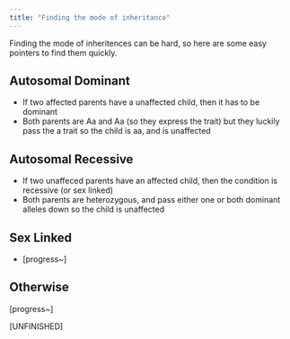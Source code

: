 ```yaml
---
title: "Finding the mode of inheritance"
---
```


Finding the mode of inheritences can be hard, so here are some easy pointers to find them quickly.

## Autosomal Dominant
- If two affected parents have a unaffected child, then it has to be dominant
- Both parents are Aa and Aa (so they express the trait) but they luckily pass the a trait so the child is aa, and is unaffected


## Autosomal Recessive
- If two unaffeced parents have an affected child, then the condition is recessive (or sex linked)
- Both parents are heterozygous, and pass either one or both dominant alleles down so the child is unaffected

## Sex Linked
- [progress~]

## Otherwise
[progress~]

[UNFINISHED]

